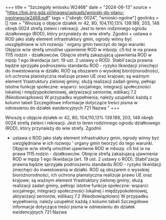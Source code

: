 +++
title = "Szczegóły wniosku W2468"
date = "2024-06-13"
source = "https://bip.brg.gda.pl/images/uploads/wnioski-do-planu-ogolnego/w2468.pdf"
tags = ["obręb: 0024", "wnioski-ogolne"]
geolinks = []
raw = "Wnoszę o objęcie działek nr 42, 80, 104,110,13% 139.189, 203, 148 obręb 0024 strefą zieleni i rekreacji. Jest to teren rodzinnego ogrodu działkowego (ROD), który przynależy do wiw strefy. Zgodnii + ustawa o ROD jako stały element infrastruktury gmin, ogrody winny być uwzględniane w ich rozwoju ' organy gmin tworzyć do tego warunki. Objęcie w/w strefą umożliwi ujawnienie ROD w mbozp. c5 łoż ie na prawa 1115 rodzin - działkowców. Obięcie strefą zakazujacą ujawnienia ROD w mpzp 1 ego likwidacja (art. 19 ust. 2 ustawy o ROD). Stabil'zacja prawna będzie sprzyjała podnoszeniu standardu ROD - ryzyko likwidacji zniechęci do inwestowania w działki. ROD są obszarem o wysokiej bioróżnorodności, ich ochrona planistyczna realizuje prawo UE oraz krajowe; są ważnym element Yrastruktury zielonej gminy; służą realizacji zadań gminy, pełniąc istotne funkcje społeczne: wsparci: socjalnego, integracji społeczności lokalnej i międzypokoleniowej, aktywizacji seniorów, ediikacj 7.2 (Nieobowiązkowo) W przypadku wypełnienia, należy uzupełnić każdą z kolumn tabeli Szczegółowe informacje dotyczące treści pisma w odniesieniu do działek ewidencyjnych   721 Nazwa  "
+++

Wnoszę o objęcie działek nr 42, 80, 104,110,13% 139.189, 203, 148 obręb 0024 strefą zieleni i
rekreacji. Jest to teren rodzinnego ogrodu działkowego (ROD), który przynależy do wiw strefy. Zgodnii
+ ustawa o ROD jako stały element infrastruktury gmin, ogrody winny być uwzględniane w ich rozwoju
' organy gmin tworzyć do tego warunki. Objęcie w/w strefą umożliwi ujawnienie ROD w mbozp. c5
łoż ie na prawa 1115 rodzin - działkowców. Obięcie strefą zakazujacą ujawnienia ROD w mpzp
1 ego likwidacja (art. 19 ust. 2 ustawy o ROD). Stabil'zacja prawna będzie sprzyjała podnoszeniu
standardu ROD - ryzyko likwidacji zniechęci do inwestowania w działki. ROD są obszarem o wysokiej
bioróżnorodności, ich ochrona planistyczna realizuje prawo UE oraz krajowe; są ważnym element
Yrastruktury zielonej gminy; służą realizacji zadań gminy, pełniąc istotne funkcje społeczne: wsparci:
socjalnego, integracji społeczności lokalnej i międzypokoleniowej, aktywizacji seniorów, ediikacj
7.2 (Nieobowiązkowo) W przypadku wypełnienia, należy uzupełnić każdą z kolumn tabeli
Szczegółowe informacje dotyczące treści pisma w odniesieniu do działek ewidencyjnych 
 721 Nazwa  


